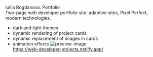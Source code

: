 Iuliia Bogdanova. Portfolio  
Two-page web developer portfolio site: adaptive sites, Pixel Perfect, modern technologies.  
- dark and light themes
- dynamic rendering of project cards
- dynamic replacement of images in cards
- animation effects
![preview-image](https://github.com/user-attachments/assets/efc986b2-1509-4bc3-959e-bc07cafe36ed)  
https://web-developer-projects.netlify.app/
